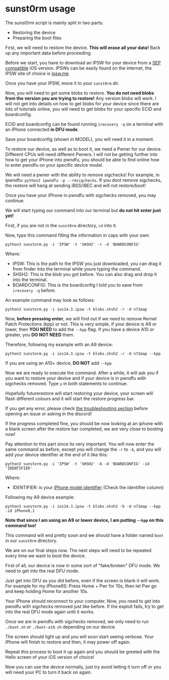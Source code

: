 # sunst0rm usage

The sunst0rm script is mainly split in two parts: 
  - Restoring the device
  - Preparing the boot files

First, we will need to restore the device. **This will erase all your data!** Back up any important data before proceeding.

Before we start, you have to download an IPSW for your device from a [SEP compatible](https://docs.google.com/spreadsheets/u/0/d/1Mb1UNm6g3yvdQD67M413GYSaJ4uoNhLgpkc7YKi3LBs/htmlview) iOS version. IPSWs can be easily found on the internet, the IPSW site of choice is [ipsw.me](https://ipsw.me/).

Once you have your IPSW, move it to your ``sunst0rm`` dir.

Now, you will need to get some blobs to restore. **You do not need blobs from the version you are trying to restore!** Any version blobs will work.
I will not get into details on how to get blobs for your device since there are lots of tutorials online, you will need to get blobs for your specific ECID and boardconfig.

ECID and boardconfig can be found running ``irecovery -q`` on a terminal with an iPhone connected **in DFU mode**. 

Save your boardconfig (shown in MODEL), you will need it in a moment.

To restore our device, as well as to boot it, we need a Pwner for our device. Different CPUs will need different Pwners.
I will not be getting further into how to get your iPhone into pwndfu, you should be able to find online how to enter pwndfu on your specific device model.

We will need a pwner with the ability to remove sigchecks! For example, in ipwndfu: ``python2 ipwndfu -p --rmsigchecks``.
If you dont remove sigchecks, the restore will hang at sending iBSS/iBEC and will not restore/boot!

Once you have your iPhone in pwndfu with sigchecks removed, you may continue.

We will start typing our command into our terminal but **do not hit enter just yet!**

First, if you are not in the ``sunst0rm`` directory, ``cd`` into it.

Now, type this command filling the information in caps with your own:
```
python3 sunstorm.py -i 'IPSW' -t 'SHSH2' -r -d 'BOARDCONFIG'
```

Where:
  - IPSW: This is the path to the IPSW you just downloaded, you can drag it from finder into the terminal while youre typing the command.
  - SHSH2: This is the blob you got before. You can also drag and drop it into the terminal.
  - BOARDCONFIG: This is the boardconfig I told you to save from ``irecovery -q`` before.

An example command may look as follows:
```
python3 sunstorm.py -i ios14.3.ipsw -t blobs.shsh2 -r -d n71map
```

Now, **before pressing enter**, we will find out if we need to remove Kernel Patch Protections (kpp) or not. This is very simple, if your device is A9 or lower, then **YOU NEED** to add the ``--kpp`` flag. If you have a device A10 or greater, you **DO NOT NEED** them.

Therefore, following my example with an A9 device:
```
python3 sunstorm.py -i ios14.3.ipsw -t blobs.shsh2 -r -d n71map --kpp
```

If you are using an A10+ device, **DO NOT** add ``--kpp``

Now we are ready to execute the command. After a while, it will ask you if you want to restore your device and if your device is in pwndfu with sigchecks removed. Type ``y`` in both statements to continue.

Hopefully futurerestore will start restoring your device, your screen will flash different colours and it will start the restore progress bar.

If you get any error, please check [the troubleshooting section](./misc/TROUBLESHOOTING.md) before opening an issue or asking in the discord!

If the progress completed fine, you should be now looking at an iphone with a blank screen after the restore bar completed, we are very close to booting now!

Pay attention to this part since its very important. You will now enter the same command as before, except you will change the ``-r`` to ``-b``, and you will add your device identifier at the end of it like this: 

```
python3 sunstorm.py -i 'IPSW' -t 'SHSH2' -b -d 'BOARDCONFIG' -id 'IDENTIFIER'
```

Where:
  - IDENTIFIER: is your [iPhone model identifier](https://www.theiphonewiki.com/wiki/Models#iPhone) (Check the identifier column)

Following my A9 device example:
```
python3 sunstorm.py -i ios14.3.ipsw -t blobs.shsh2 -b -d n71map --kpp -id iPhone8,1
```

**Note that since I am using an A9 or lower device, I am putting ``--kpp`` on this command too!**

This command will end pretty soon and we should have a folder named ``boot`` in our ``sunst0rm`` directory.

We are on our final steps now. The next steps will need to be repeated every time we want to boot the device.

First of all, our device is now in some sort of "fake/broken" DFU mode. We need to get into the real DFU mode.

Just get into DFU as you did before, even if the screen is blank it will work. For example for my iPhone6S: Press Home + Pwr for 10s, then let Pwr go and keep holding Home for another 10s.

Your iPhone should reconnect to your computer. Now, you need to get into pwndfu with sigchecks removed just like before. If the exploit fails, try to get into the real DFU mode again until it works.

Once we are in pwndfu with sigchecks removed, we only need to run ``./boot.sh`` or ``./boot-a10.sh`` depending on our device.

The screen should light up and you will soon start seeing verbose. Your iPhone will finish to restore and then, it may power off again. 

Repeat this process to boot it up again and you should be greeted with the Hello screen of your iOS version of choice!

Now you can use the device normally, just try avoid letting it turn off or you will need your PC to turn it back on again.
